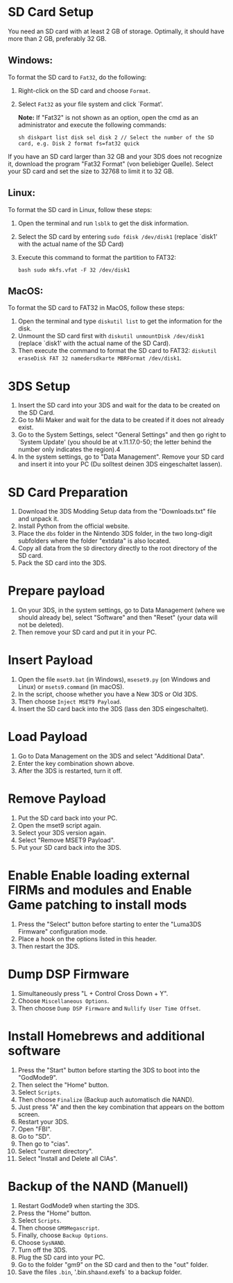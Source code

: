 # SD Card Setup

You need an SD card with at least 2 GB of storage. Optimally, it should have more than 2 GB, preferably 32 GB.

## Windows:

To format the SD card to `Fat32`, do the following:

1. Right-click on the SD card and choose `Format`.
2. Select `Fat32` as your file system and click `Format'. 
   
   **Note:** If "Fat32" is not shown as an option, open the cmd as an administrator and execute the following commands:

   ```sh diskpart list disk sel disk 2 // Select the number of the SD card, e.g. Disk 2 format fs=fat32 quick```

If you have an SD card larger than 32 GB and your 3DS does not recognize it, download the program "Fat32 Format" (von beliebiger Quelle). Select your SD card and set the size to 32768 to limit it to 32 GB.

## Linux:

To format the SD card in Linux, follow these steps:

1. Open the terminal and run `lsblk` to get the disk information.
2. Select the SD card by entering `sudo fdisk /dev/disk1` (replace `disk1' with the actual name of the SD Card)
3. Execute this command to format the partition to FAT32:

   ```bash sudo mkfs.vfat -F 32 /dev/disk1```

## MacOS:

To format the SD card to FAT32 in MacOS, follow these steps:

1. Open the terminal and type `diskutil list` to get the information for the disk.
2. Unmount the SD card first with `diskutil unmountDisk /dev/disk1` (replace `disk1' with the actual name of the SD Card).
3. Then execute the command to format the SD card to FAT32: `diskutil eraseDisk FAT 32 namedersdkarte MBRFormat /dev/disk1`.

# 3DS Setup

1. Insert the SD card into your 3DS and wait for the data to be created on the SD Card.
2. Go to Mii Maker and wait for the data to be created if it does not already exist.
3. Go to the System Settings, select "General Settings" and then go right to `System Update' (you should be at v.11.17.0-50; the letter behind the number only indicates the region).4
4. In the system settings, go to "Data Management". Remove your SD card and insert it into your PC (Du solltest deinen 3DS eingeschaltet lassen).

# SD Card Preparation

1. Download the 3DS Modding Setup data from the "Downloads.txt" file and unpack it.
2. Install Python from the official website.
3. Place the `dbs` folder in the Nintendo 3DS folder, in the two long-digit subfolders where the folder "extdata" is also located.
4. Copy all data from the `SD` directory directly to the root directory of the SD card.
5. Pack the SD card into the 3DS.

# Prepare payload

1. On your 3DS, in the system settings, go to Data Management (where we should already be), select "Software" and then "Reset" (your data will not be deleted).
2. Then remove your SD card and put it in your PC.

# Insert Payload

1. Open the file `mset9.bat` (in Windows), `mseset9.py` (on Windows and Linux) or `msets9.command` (in macOS).
2. In the script, choose whether you have a New 3DS or Old 3DS.
3. Then choose `Inject MSET9 Payload`.
4. Insert the SD card back into the 3DS (lass den 3DS eingeschaltet).

# Load Payload

1. Go to Data Management on the 3DS and select "Additional Data".
2. Enter the key combination shown above.
3. After the 3DS is restarted, turn it off.

# Remove Payload

1. Put the SD card back into your PC.
2. Open the mset9 script again.
3. Select your 3DS version again.
4. Select "Remove MSET9 Payload".
5. Put your SD card back into the 3DS.

# Enable Enable loading external FIRMs and modules and Enable Game patching to install mods

1. Press the "Select" button before starting to enter the "Luma3DS Firmware" configuration mode.
2. Place a hook on the options listed in this header.
3. Then restart the 3DS.

# Dump DSP Firmware

1. Simultaneously press "L + Control Cross Down + Y".
2. Choose `Miscellaneous Options`.
3. Then choose `Dump DSP Firmware` and `Nullify User Time Offset`.

# Install Homebrews and additional software

1. Press the "Start" button before starting the 3DS to boot into the "GodMode9".
2. Then select the "Home" button.
3. Select `Scripts`.
4. Then choose `Finalize` (Backup auch automatisch die NAND).
5. Just press "A" and then the key combination that appears on the bottom screen.
6. Restart your 3DS.
7. Open "FBI".
8. Go to "SD".
9. Then go to "cias".
10. Select "current directory".
11. Select "Install and Delete all CIAs".

# Backup of the NAND (Manuell)

1. Restart GodMode9 when starting the 3DS.
2. Press the "Home" button.
3. Select `Scripts`.
4. Then choose `GM9Megascript`.
5. Finally, choose `Backup Options`.
6. Choose `SysNAND`.
7. Turn off the 3DS.
8. Plug the SD card into your PC.
9. Go to the folder "gm9" on the SD card and then to the "out" folder.
10. Save the files `.bin`, '.bin.sha` and `.exefs` to a backup folder.

